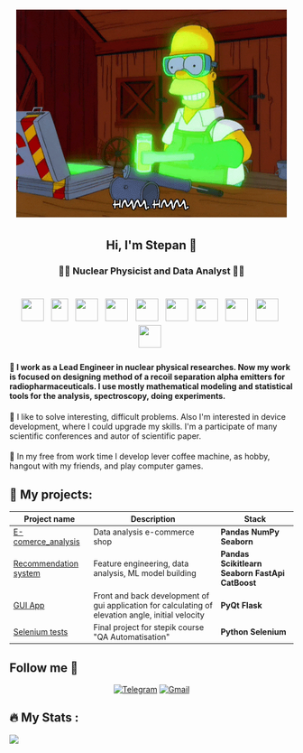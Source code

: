 <h1 align="center"> <img src="https://github.com/StepanKatin/StepanKatin/blob/main/giphy.gif" /></h1>

<h2 align="center"> Hi, I'm Stepan 	&#128075; </h2>
<h3 align="center"> &#128104;&#8205;&#128300; Nuclear Physicist and Data Analyst &#128105;&#8205;&#128187;  </h3>

<div>
<h1 align="center">
<img src="https://cdn.jsdelivr.net/gh/devicons/devicon@latest/icons/python/python-plain.svg" width="40" height="40"/>&nbsp;
<img src="https://pandas.pydata.org//static/img/favicon_white.ico" width="30" height="40"/>&nbsp;
<img src="https://cdn.jsdelivr.net/gh/devicons/devicon@latest/icons/numpy/numpy-plain.svg" width="40" height="40"/>&nbsp;
<img src="https://scipy.org/images/logo.svg" width="40" height="40"/>&nbsp;
<img src="https://gitlab.com/uploads/-/system/project/avatar/14047682/simpy-logo-quad.png" width="40" height="40"/>&nbsp;
<img src="https://cdn.jsdelivr.net/gh/devicons/devicon@latest/icons/azuresqldatabase/azuresqldatabase-original.svg" width="40" height="40"/>&nbsp;
<img src="https://cdn.jsdelivr.net/gh/devicons/devicon@latest/icons/jupyter/jupyter-original-wordmark.svg" width="40" height="40"/>&nbsp;
<img src="https://cdn.jsdelivr.net/gh/devicons/devicon@latest/icons/linux/linux-original.svg" width="40" height="40"/>&nbsp;
<img src="https://cdn.jsdelivr.net/gh/devicons/devicon@latest/icons/apacheairflow/apacheairflow-original.svg" width="40" height="40"/>&nbsp;
<img src="https://cdn.jsdelivr.net/gh/devicons/devicon@latest/icons/git/git-original.svg" width="40" height="40"/>&nbsp;

</h1> </div>


<h4 style="normal"> &#128311; I work as a Lead Engineer in nuclear physical researches. Now my work is focused on designing method of a recoil separation alpha emitters for radiopharmaceuticals. I use mostly mathematical modeling and statistical tools for the analysis, spectroscopy, doing experiments. </h4>

<h4 style="font-weight: normal"> &#128311; I like to solve interesting, difficult problems. Also I'm interested in device development, where I could upgrade my skills. I'm a participate of many scientific conferences and autor of scientific paper. </h4>

<h4 style="font-weight: normal"> &#128311; In my free from work time I develop lever coffee machine, as hobby, hangout with my friends, and play computer games. </h4>

## :book: My projects:

|Project name| Description| Stack|
|----------------|-----------------|-----|
|[E-comerce_analysis](https://github.com/StepanKatin/e-comerce_analysis)|Data analysis e-commerce shop|**Pandas** **NumPy** **Seaborn**|
|[Recommendation system](https://github.com/IrinaLomskaya/recommendation)|Feature engineering, data analysis, ML model building|**Pandas** **Scikitlearn** **Seaborn** **FastApi** **CatBoost**|
|[GUI App](https://github.com/IrinaLomskaya/gui_client)|Front and back development of gui application for calculating of elevation angle, initial velocity|**PyQt** **Flask**|
|[Selenium tests](https://github.com/IrinaLomskaya/selenium_final)|Final project for stepik course "QA Automatisation"|**Python** **Selenium**|


## Follow me 👀

<div align="center">

[![Telegram](https://img.shields.io/badge/Telegram-0b0038?style=for-the-badge&logo=telegram&logoColor=white)](https://t.me/Lomterator)
[![Gmail](https://img.shields.io/badge/Gmail-0b0038?style=for-the-badge&logo=gmail&logoColor=red)](https://mail.google.com/mail/u/0/?pli=1#inbox)

</div>

## :fire: My Stats :

![](http://github-profile-summary-cards.vercel.app/api/cards/repos-per-language?username=IrinaLomskaya)


<!--
**StepanKatin/StepanKatin** is a ✨ _special_ ✨ repository because its `README.md` (this file) appears on your GitHub profile.

Here are some ideas to get you started:

- 🔭 I’m currently working on ...
- 🌱 I’m currently learning ...
- 👯 I’m looking to collaborate on ...
- 🤔 I’m looking for help with ...
- 💬 Ask me about ...
- 📫 How to reach me: ...
- 😄 Pronouns: ...
- ⚡ Fun fact: ...
-->
